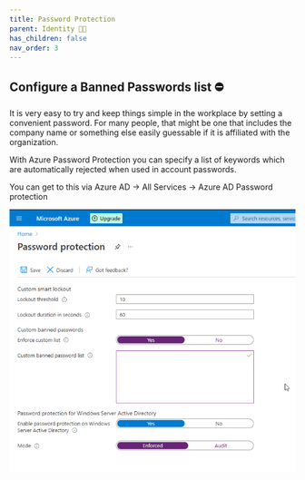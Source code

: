 ```yaml
---
title: Password Protection
parent: Identity 👨‍💼
has_children: false
nav_order: 3
---
```


## Configure a Banned Passwords list ⛔

It is very easy to try and keep things simple in the workplace by setting a convenient password. For many people, that might be one that includes the company name or something else easily guessable if it is affiliated with the organization.

With Azure Password Protection you can specify a list of keywords which are automatically rejected when used in account passwords.

You can get to this via Azure AD -> All Services -> Azure AD Password protection

![Password Protection](Images/BannedPWs.png)